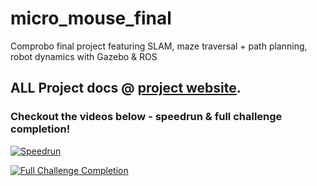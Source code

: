 # micro_mouse_final
Comprobo final project featuring SLAM, maze traversal + path planning, robot dynamics with Gazebo &amp; ROS

## ALL Project docs @ [project website](http://gammafla.me/micro_mouse_final/).

### Checkout the videos below - speedrun & full challenge completion!

[![Speedrun](https://img.youtube.com/vi/Khu0GxKtttg/0.jpg)](https://www.youtube.com/watch?v=Khu0GxKtttg )

[![Full Challenge Completion](https://img.youtube.com/vi/e3KHShxfUm0/0.jpg)](https://www.youtube.com/watch?v=e3KHShxfUm0 )

